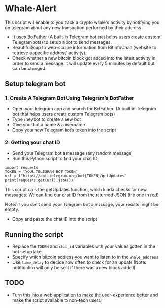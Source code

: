 # Whale-Alert
This script will enable to you track a crypto whale's activity by notifying you on telegram about any new transaction performed by their address.

- It uses BotFather (A built-in Telegram bot that helps users create custom Telegram bots) to setup a bot to send messages.
- BeautifulSoup to web-scrape information from BitInfoChart (website to retrieve a specific address' activity).
- Check whether a new bitcoin block got added into the latest activity in order to send a message. It will update every 5 minutes by default but can be changed.

## Setup telegram bot

### 1. Create A Telegram Bot Using Telegram’s BotFather

- Open your telegram app and search for BotFather. (A built-in Telegram bot that helps users create custom Telegram bots)
- Type /newbot to create a new bot
- Give your bot a name & a username
- Copy your new Telegram bot’s token into the script

### 2. Getting your chat ID

- Send your Telegram bot a message (any random message)
- Run this Python script to find your chat ID;
```
import requests
TOKEN = "YOUR TELEGRAM BOT TOKEN"
url = f"https://api.telegram.org/bot{TOKEN}/getUpdates"
print(requests.get(url).json())
```

This script calls the getUpdates function, which kinda checks for new messages. We can find our chat ID from the returned JSON (the one in red)

Note: if you don’t send your Telegram bot a message, your results might be empty.
- Copy and paste the chat ID into the script

## Running the script

- Replace the `TOKEN` and `chat_id` variables with your values gotten in the bot setup take
- Specify which bitcoin address you want to listen to in the `whale_address`
- Use `time_delay` to decide how often to check for an update (Note: notification will only be sent if there was a new block added)

## TODO
- Turn this into a web application to make the user-experience better and make the script available to non-tech users.
